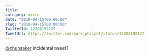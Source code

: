 ```yaml
---
title: 
category: micro
date: "2010-04-15T00:00:00"
slug: "2010-04-15T00:00:00"
TwitterId: 12208192137
TweetUrl: https://twitter.com/mark_philpot/status/12208192137
---
```


[@chunsaker](https://twitter.com/chunsaker) incidental tweet?
